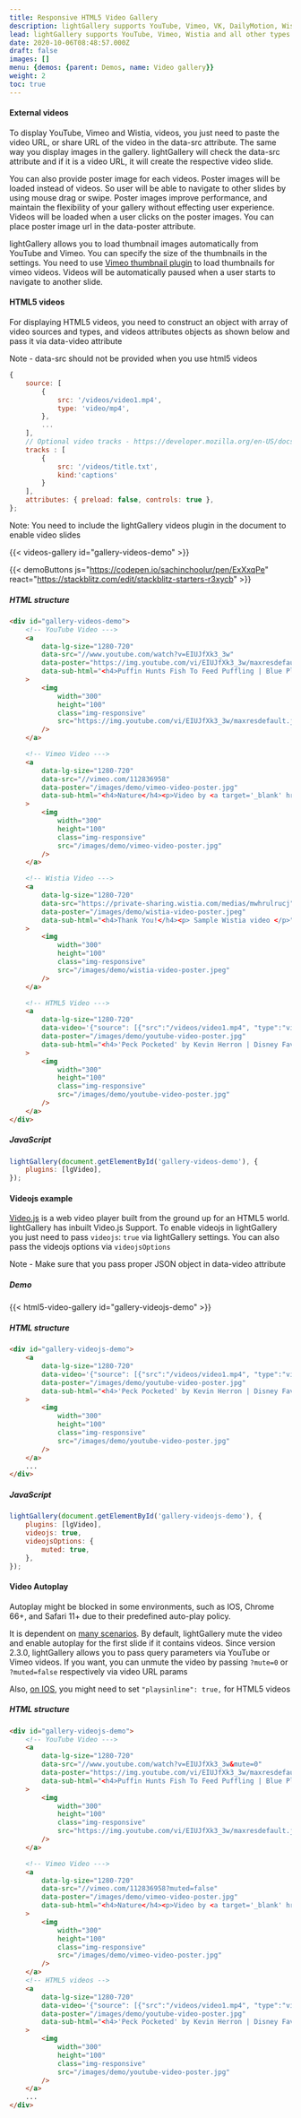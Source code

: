 ```yaml
---
title: Responsive HTML5 Video Gallery
description: lightGallery supports YouTube, Vimeo, VK, DailyMotion, Wistia and all other types of HTML5 video formats. Such as MP4, WebM, Ogg, etc.
lead: lightGallery supports YouTube, Vimeo, Wistia and all other types of HTML5 video formats. Such as MP4, WebM, Ogg, etc.
date: 2020-10-06T08:48:57.000Z
draft: false
images: []
menu: {demos: {parent: Demos, name: Video gallery}}
weight: 2
toc: true
---
```


#### External videos

<p>To display YouTube, Vimeo and Wistia, videos, you just need to paste the video URL, or share URL of the video in the data-src attribute. The same way you display images in the gallery. lightGallery will check the data-src attribute and if it is a video URL, it will create the respective video slide.</p>

<p>You can also provide poster image for each videos. Poster images will be loaded instead of videos. So user will be able to navigate to other slides by using mouse drag or swipe. Poster images improve performance, and maintain the flexibility of your gallery without effecting user experience. Videos will be loaded when a user clicks on the poster images. You can place poster image url in the data-poster attribute.</p>

<p>lightGallery allows you to load thumbnail images automatically from YouTube and Vimeo. You can specify the size of the thumbnails in the settings. You need to use <a href="/docs/settings/#vimeo-thumbnails-plugin">Vimeo thumbnail plugin</a> to load thumbnails for vimeo videos. Videos will be automatically paused when a user starts to navigate to another slide.</p>

#### HTML5 videos

<p>For displaying HTML5 videos, you need to construct an object with array of video sources and types, and videos attributes objects as shown below and pass it via data-video attribute</p>
Note - data-src should not be provided when you use html5 videos

```js
{
    source: [
        {
            src: '/videos/video1.mp4',
            type: 'video/mp4',
        },
        ...
    ],
    // Optional video tracks - https://developer.mozilla.org/en-US/docs/Web/HTML/Element/track
    tracks : [
        {
            src: '/videos/title.txt',
            kind:'captions'
        }
    ],
    attributes: { preload: false, controls: true },
};
```

<div class="alert alert-warning" role="alert">
    Note: You need to include the lightGallery videos plugin in the document to enable video slides
</div>

{{< videos-gallery id="gallery-videos-demo" >}}

{{< demoButtons js="https://codepen.io/sachinchoolur/pen/ExXxqPe" react="https://stackblitz.com/edit/stackblitz-starters-r3xycb" >}}

##### HTML structure

```html
<div id="gallery-videos-demo">
    <!-- YouTube Video --->
    <a
        data-lg-size="1280-720"
        data-src="//www.youtube.com/watch?v=EIUJfXk3_3w"
        data-poster="https://img.youtube.com/vi/EIUJfXk3_3w/maxresdefault.jpg"
        data-sub-html="<h4>Puffin Hunts Fish To Feed Puffling | Blue Planet II | BBC Earth</h4><p>On the heels of Planet Earth II's record-breaking Emmy nominations, BBC America presents stunning visual soundscapes from the series' amazing habitats.</p>"
    >
        <img
            width="300"
            height="100"
            class="img-responsive"
            src="https://img.youtube.com/vi/EIUJfXk3_3w/maxresdefault.jpg"
        />
    </a>

    <!-- Vimeo Video --->
    <a
        data-lg-size="1280-720"
        data-src="//vimeo.com/112836958"
        data-poster="/images/demo/vimeo-video-poster.jpg"
        data-sub-html="<h4>Nature</h4><p>Video by <a target='_blank' href='https://vimeo.com/charliekaye'>Charlie Kaye</a></p>"
    >
        <img
            width="300"
            height="100"
            class="img-responsive"
            src="/images/demo/vimeo-video-poster.jpg"
        />
    </a>

    <!-- Wistia Video --->
    <a
        data-lg-size="1280-720"
        data-src="https://private-sharing.wistia.com/medias/mwhrulrucj"
        data-poster="/images/demo/wistia-video-poster.jpeg"
        data-sub-html="<h4>Thank You!</h4><p> Sample Wistia video </p>"
    >
        <img
            width="300"
            height="100"
            class="img-responsive"
            src="/images/demo/wistia-video-poster.jpeg"
        />
    </a>

    <!-- HTML5 Video --->
    <a
        data-lg-size="1280-720"
        data-video='{"source": [{"src":"/videos/video1.mp4", "type":"video/mp4"}], "tracks": [{"src": "{/videos/title.txt", "kind":"captions", "srclang": "en", "label": "English", "default": "true"}], "attributes": {"preload": false, "playsinline": true, "controls": true}}'
        data-poster="/images/demo/youtube-video-poster.jpg"
        data-sub-html="<h4>'Peck Pocketed' by Kevin Herron | Disney Favorite</h4>"
    >
        <img
            width="300"
            height="100"
            class="img-responsive"
            src="/images/demo/youtube-video-poster.jpg"
        />
    </a>
</div>
```

##### JavaScript

```js
lightGallery(document.getElementById('gallery-videos-demo'), {
    plugins: [lgVideo],
});
```

#### Videojs example

<a href="https://videojs.com/" target="_blank">Video.js</a> is a web video
player built from the ground up for an HTML5 world. lightGallery has inbuilt
Video.js Support. To enable videojs in lightGallery you just need to pass
`videojs`: `true` via lightGallery settings. You can also pass the videojs
options via `videojsOptions`

Note - Make sure that you pass proper JSON object in data-video attribute

##### Demo

{{< html5-video-gallery id="gallery-videojs-demo" >}}

##### HTML structure

```html
<div id="gallery-videojs-demo">
    <a
        data-lg-size="1280-720"
        data-video='{"source": [{"src":"/videos/video1.mp4", "type":"video/mp4"}], "attributes": {"preload": false, "controls": true}}'
        data-poster="/images/demo/youtube-video-poster.jpg"
        data-sub-html="<h4>'Peck Pocketed' by Kevin Herron | Disney Favorite</h4>"
    >
        <img
            width="300"
            height="100"
            class="img-responsive"
            src="/images/demo/youtube-video-poster.jpg"
        />
    </a>
    ...
</div>
```

##### JavaScript

```js
lightGallery(document.getElementById('gallery-videojs-demo'), {
    plugins: [lgVideo],
    videojs: true,
    videojsOptions: {
        muted: true,
    },
});
```

#### Video Autoplay

Autoplay might be blocked in some environments, such as IOS, Chrome 66+, and Safari 11+ due to their predefined auto-play policy.

It is  dependent on [many scenarios](https://developer.chrome.com/blog/autoplay/).
By default, lightGallery mute the video and enable autoplay for the first slide if it contains videos.
Since version 2.3.0, lightGallery allows you to pass query parameters via YouTube or Vimeo videos.
If you want, you can unmute the video by passing `?mute=0` or `?muted=false` respectively via video URL params

Also, [on IOS](https://stackoverflow.com/questions/43570460/html5-video-autoplay-on-iphone), you might need to set `"playsinline": true,` for HTML5 videos

##### HTML structure

```html
<div id="gallery-videojs-demo">
    <!-- YouTube Video --->
    <a
        data-lg-size="1280-720"
        data-src="//www.youtube.com/watch?v=EIUJfXk3_3w&mute=0"
        data-poster="https://img.youtube.com/vi/EIUJfXk3_3w/maxresdefault.jpg"
        data-sub-html="<h4>Puffin Hunts Fish To Feed Puffling | Blue Planet II | BBC Earth</h4><p>On the heels of Planet Earth II's record-breaking Emmy nominations, BBC America presents stunning visual soundscapes from the series' amazing habitats.</p>"
    >
        <img
            width="300"
            height="100"
            class="img-responsive"
            src="https://img.youtube.com/vi/EIUJfXk3_3w/maxresdefault.jpg"
        />
    </a>

    <!-- Vimeo Video --->
    <a
        data-lg-size="1280-720"
        data-src="//vimeo.com/112836958?muted=false"
        data-poster="/images/demo/vimeo-video-poster.jpg"
        data-sub-html="<h4>Nature</h4><p>Video by <a target='_blank' href='https://vimeo.com/charliekaye'>Charlie Kaye</a></p>"
    >
        <img
            width="300"
            height="100"
            class="img-responsive"
            src="/images/demo/vimeo-video-poster.jpg"
        />
    </a>
    <!-- HTML5 videos -->
    <a
        data-lg-size="1280-720"
        data-video='{"source": [{"src":"/videos/video1.mp4", "type":"video/mp4"}], "attributes": {"preload": false, "playsinline": true, "controls": true}}'
        data-poster="/images/demo/youtube-video-poster.jpg"
        data-sub-html="<h4>'Peck Pocketed' by Kevin Herron | Disney Favorite</h4>"
    >
        <img
            width="300"
            height="100"
            class="img-responsive"
            src="/images/demo/youtube-video-poster.jpg"
        />
    </a>
    ...
</div>
```
